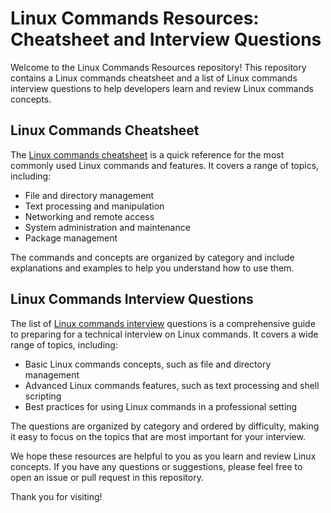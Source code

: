 # Linux Commands Resources: Cheatsheet and Interview Questions

Welcome to the Linux Commands Resources repository! This repository contains a Linux commands cheatsheet and a list of Linux commands interview questions to help developers learn and review Linux commands concepts.

## Linux Commands Cheatsheet

The [Linux commands cheatsheet](CHEATSHEET.md) is a quick reference for the most commonly used Linux commands and features. It covers a range of topics, including:

-   File and directory management
-   Text processing and manipulation
-   Networking and remote access
-   System administration and maintenance
-   Package management

The commands and concepts are organized by category and include explanations and examples to help you understand how to use them.

## Linux Commands Interview Questions

The list of [Linux commands interview](INTERVIEW.md) questions is a comprehensive guide to preparing for a technical interview on Linux commands. It covers a wide range of topics, including:

-   Basic Linux commands concepts, such as file and directory management
-   Advanced Linux commands features, such as text processing and shell scripting
-   Best practices for using Linux commands in a professional setting

The questions are organized by category and ordered by difficulty, making it easy to focus on the topics that are most important for your interview.

We hope these resources are helpful to you as you learn and review Linux concepts. If you have any questions or suggestions, please feel free to open an issue or pull request in this repository.

Thank you for visiting!

